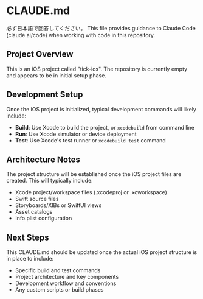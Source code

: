 # CLAUDE.md
必ず日本語で回答してください。
This file provides guidance to Claude Code (claude.ai/code) when working with code in this repository.

## Project Overview
This is an iOS project called "tick-ios". The repository is currently empty and appears to be in initial setup phase.

## Development Setup
Once the iOS project is initialized, typical development commands will likely include:

- **Build**: Use Xcode to build the project, or `xcodebuild` from command line
- **Run**: Use Xcode simulator or device deployment
- **Test**: Use Xcode's test runner or `xcodebuild test` command

## Architecture Notes
The project structure will be established once the iOS project files are created. This will typically include:
- Xcode project/workspace files (.xcodeproj or .xcworkspace)
- Swift source files
- Storyboards/XIBs or SwiftUI views
- Asset catalogs
- Info.plist configuration

## Next Steps
This CLAUDE.md should be updated once the actual iOS project structure is in place to include:
- Specific build and test commands
- Project architecture and key components
- Development workflow and conventions
- Any custom scripts or build phases